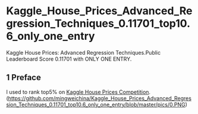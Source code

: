 # Kaggle_House_Prices_Advanced_Regression_Techniques_0.11701_top10.6_only_one_entry
Kaggle House Prices: Advanced Regression Techniques.Public Leaderboard Score 0.11701 with ONLY ONE ENTRY.


## 1 Preface
I used to rank top5% on [Kaggle House Prices Competition](https://www.kaggle.com/c/house-prices-advanced-regression-techniques).
(https://github.com/mingweichina/Kaggle_House_Prices_Advanced_Regression_Techniques_0.11701_top10.6_only_one_entry/blob/master/pics/0.PNG)
